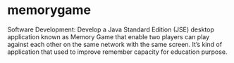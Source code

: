 # memorygame
Software Development: Develop a Java Standard Edition (JSE) desktop application known as Memory Game that enable two players can play against each other on the same network with the same screen. It’s kind of application that used to improve remember capacity for education purpose.
